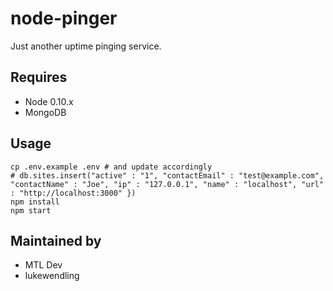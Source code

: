 node-pinger
===========

Just another uptime pinging service.

Requires
--------

- Node 0.10.x
- MongoDB

Usage
-----

```
cp .env.example .env # and update accordingly
# db.sites.insert("active" : "1", "contactEmail" : "test@example.com", "contactName" : "Joe", "ip" : "127.0.0.1", "name" : "localhost", "url" : "http://localhost:3000" })
npm install
npm start
```

Maintained by
-------------

- MTL Dev
- lukewendling